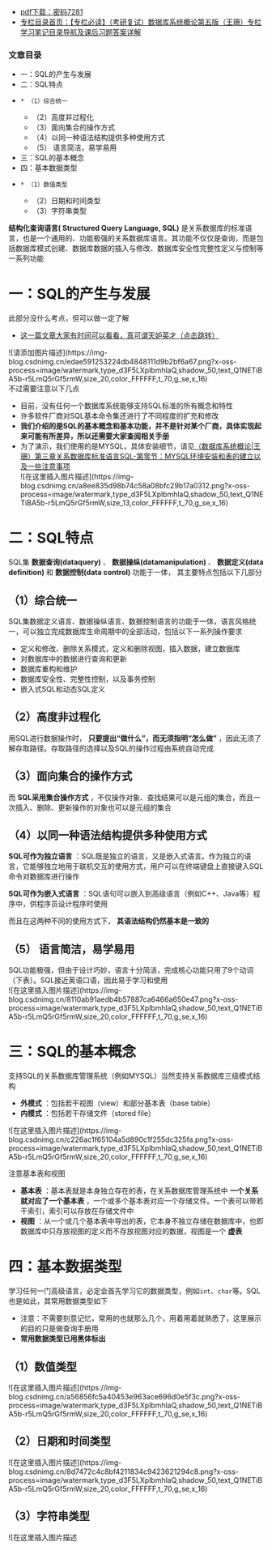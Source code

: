   * [pdf下载：密码7281](https://url18.ctfile.com/f/22722418-803434693-77fa8b)
  * [专栏目录首页：【专栏必读】（考研复试）数据库系统概论第五版（王珊）专栏学习笔记目录导航及课后习题答案详解](https://zhangxing-tech.blog.csdn.net/article/details/122771126)

### 文章目录

  * 一：SQL的产生与发展
  * 二：SQL特点
  *     * （1）综合统一
    * （2）高度非过程化
    * （3）面向集合的操作方式
    * （4）以同一种语法结构提供多种使用方式
    * （5） 语言简洁，易学易用
  * 三：SQL的基本概念
  * 四：基本数据类型
  *     * （1）数值类型
    * （2）日期和时间类型
    * （3）字符串类型

**结构化查询语言( Structured Query Language, SQL)**
是关系数据库的标准语言，也是一个通用的、功能极强的关系数据库语言。其功能不仅仅是查询，而是包括数据库模式创建、数据库数据的插入与修改、数据库安全性完整性定义与控制等一系列功能

# 一：SQL的产生与发展

此部分没什么考点，但可以做一定了解

  * [这一篇文章大家有时间可以看看，真可谓天妒英才（点击跳转）](https://www.sohu.com/a/448543330_468731)

![请添加图片描述](https://img-
blog.csdnimg.cn/edae591253224db4848111d9b2bf6a67.png?x-oss-
process=image/watermark,type_d3F5LXplbmhlaQ,shadow_50,text_Q1NETiBA5b-r5LmQ5rGf5rmW,size_20,color_FFFFFF,t_70,g_se,x_16)  
不过需要注意以下几点

  * 目前，没有任何一个数据库系统能够支持SQL标准的所有概念和特性
  * 许多软件厂商对SQL基本命令集还进行了不同程度的扩充和修改
  *  **我们介绍的是SQL的基本概念和基本功能，并不是针对某个厂商，具体实现起来可能有所差异，所以还需要大家查阅相关手册**
  * 为了演示，我们使用的是MYSQL，具体安装细节，请见[（数据库系统概论|王珊）第三章关系数据库标准语言SQL-第零节：MYSQL环境安装和表的建立以及一些注意事项](https://zhangxing-tech.blog.csdn.net/article/details/122552342)  
![在这里插入图片描述](https://img-
blog.csdnimg.cn/a8ee835d98b74c58a08bfc29b17a0312.png?x-oss-
process=image/watermark,type_d3F5LXplbmhlaQ,shadow_50,text_Q1NETiBA5b-r5LmQ5rGf5rmW,size_13,color_FFFFFF,t_70,g_se,x_16)

# 二：SQL特点

SQL集 **数据查询(dataquery)** 、 **数据操纵(datamanipulation)** 、 **数据定义(data
definition)** 和 **数据控制(data control)** 功能于一体， 其主要特点包括以下几部分

## （1）综合统一

SQL集数据定义语言、数据操纵语言、数据控制语言的功能于一体，语言风格统一，可以独立完成数据库生命周期中的全部活动，包括以下一系列操作要求

  * 定义和修改、删除关系模式，定义和删除视图，插入数据，建立数据库
  * 对数据库中的数据进行查询和更新
  * 数据库重构和维护
  * 数据库安全性、完整性控制，以及事务控制
  * 嵌入式SQL和动态SQL定义

## （2）高度非过程化

用SQL进行数据操作时， **只要提出“做什么”，而无须指明“怎么做”** ，因此无须了解存取路径。存取路径的选择以及SQL的操作过程由系统自动完成

## （3）面向集合的操作方式

而 **SQL采用集合操作方式** ，不仅操作对象、查找结果可以是元组的集合，而且一次插入、删除、更新操作的对象也可以是元组的集合

## （4）以同一种语法结构提供多种使用方式

**SQL可作为独立语言**
：SQL既是独立的语言，又是嵌入式语言。作为独立的语言，它能够独立地用于联机交互的使用方式，用户可以在终端键盘上直接键入SQL命令对数据库进行操作

**SQL可作为嵌入式语言** ：SQL语句可以嵌入到高级语言（例如C++、Java等）程序中，供程序员设计程序时使用

而且在这两种不同的使用方式下， **其语法结构仍然基本是一致的**

## （5） 语言简洁，易学易用

SQL功能极强，但由于设计巧妙，语言十分简洁，完成核心功能只用了9个动词（下表）。SQL接近英语口语，因此易于学习和使用  
![在这里插入图片描述](https://img-
blog.csdnimg.cn/8110ab91aedb4b57887ca6466a650e47.png?x-oss-
process=image/watermark,type_d3F5LXplbmhlaQ,shadow_50,text_Q1NETiBA5b-r5LmQ5rGf5rmW,size_20,color_FFFFFF,t_70,g_se,x_16)

# 三：SQL的基本概念

支持SQL的关系数据库管理系统（例如MYSQL）当然支持关系数据库三级模式结构

  * **外模式** ：包括若干视图（view）和部分基本表（base table）
  *  **内模式** ：包括若干存储文件（stored file）

![在这里插入图片描述](https://img-
blog.csdnimg.cn/c226ac1f65104a5d890c1f255dc325fa.png?x-oss-
process=image/watermark,type_d3F5LXplbmhlaQ,shadow_50,text_Q1NETiBA5b-r5LmQ5rGf5rmW,size_20,color_FFFFFF,t_70,g_se,x_16)

注意基本表和视图

  * **基本表** ：基本表就是本身独立存在的表，在关系数据库管理系统中 **一个关系就对应了一个基本表** ，一个或多个基本表对应一个存储文件。一个表可以带若干索引，索引可以存放在存储文件中
  *  **视图** ：从一个或几个基本表中导出的表，它本身不独立存储在数据库中，也即数据库中只存放视图的定义而不存放视图对应的数据，视图是一个 **虚表**

# 四：基本数据类型

学习任何一门高级语言，必定会首先学习它的数据类型，例如`int`、`char`等。SQL也是如此，其常用数据类型如下

  * 注意：不需要刻意记忆，常用的也就那么几个，用着用着就熟悉了，这里展示的目的只是做查询手册用
  *  **常用数据类型已用黑体标出**

## （1）数值类型

![在这里插入图片描述](https://img-
blog.csdnimg.cn/a56856fc5a40453e963ace696d0e5f3c.png?x-oss-
process=image/watermark,type_d3F5LXplbmhlaQ,shadow_50,text_Q1NETiBA5b-r5LmQ5rGf5rmW,size_20,color_FFFFFF,t_70,g_se,x_16)

## （2）日期和时间类型

![在这里插入图片描述](https://img-
blog.csdnimg.cn/8d7472c4c8bf4211834c9423621294c8.png?x-oss-
process=image/watermark,type_d3F5LXplbmhlaQ,shadow_50,text_Q1NETiBA5b-r5LmQ5rGf5rmW,size_20,color_FFFFFF,t_70,g_se,x_16)

## （3）字符串类型

![在这里插入图片描述

